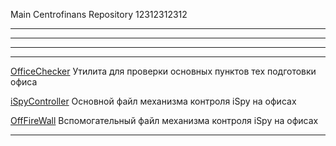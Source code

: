 Main Centrofinans Repository
12312312312
***
***
***
***
[OfficeChecker](./OfficeChecker.exe) Утилита для проверки основных пунктов тех подготовки офиса

[iSpyController](./iSpyController.exe) Основной файл механизма контроля iSpy на офисах

[OffFireWall](./OffFireWall.exe) Вспомогательный файл механизма контроля iSpy на офисах
***
